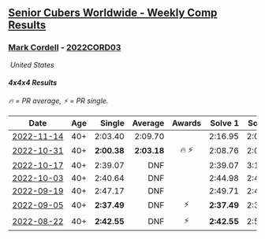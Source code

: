 <style>table {white-space: nowrap;}</style>
<link rel="stylesheet" type="text/css" href="/scw-comp/css/flags.css" />

## [Senior Cubers Worldwide - Weekly Comp Results](/scw-comp/results/)
### [Mark Cordell](README.md) - [2022CORD03](https://www.worldcubeassociation.org/persons/2022CORD03?event=444)

<i class="flag flag-US" />&nbsp;United States

#### 4x4x4 Results

<span style="white-space: nowrap;">🔥 = PR average</span>, <span style="white-space: nowrap;">⚡ = PR single</span>.

| Date | Age | Single | Average | Awards | Solve 1 | Solve 2 | Solve 3 | Solve 4 | Solve 5 | Video |
| :--: | :--: | --: | --: | :--: | --: | --: | --: | --: | --: | :-- |
| [2022-11-14](../../results/2022-11-14/444.md) | 40+ | 2:03.40 | 2:09.70 |  | 2:16.95 | 2:08.75 | 2:03.40 | DNS | DNS | [Desktop](https://www.facebook.com/events/823524585526773/permalink/832715864607645) / [Mobile](https://m.facebook.com/events/823524585526773?view=permalink&id=832715864607645) |
| [2022-10-31](../../results/2022-10-31/444.md) | 40+ | **2:00.38** | **2:03.18** | 🔥 ⚡ | 2:08.76 | 2:00.39 | **2:00.38** | DNS | DNS | [Desktop](https://www.facebook.com/events/635474734791505/permalink/645327413806237) / [Mobile](https://m.facebook.com/events/635474734791505?view=permalink&id=645327413806237) |
| [2022-10-17](../../results/2022-10-17/444.md) | 40+ | 2:39.07 | DNF |  | 2:39.07 | 3:13.43 | DNS | DNS | DNS | [Desktop](https://www.facebook.com/events/5873184052742514/permalink/5913210188739900) / [Mobile](https://m.facebook.com/events/5873184052742514?view=permalink&id=5913210188739900) |
| [2022-10-03](../../results/2022-10-03/444.md) | 40+ | 2:40.64 | DNF |  | 2:44.98 | 2:40.64 | DNS | DNS | DNS | [Desktop](https://www.facebook.com/events/815539682815599/permalink/826494875053413) / [Mobile](https://m.facebook.com/events/815539682815599?view=permalink&id=826494875053413) |
| [2022-09-19](../../results/2022-09-19/444.md) | 40+ | 2:47.17 | DNF |  | 2:49.71 | 2:47.17 | DNS | DNS | DNS | [Desktop](https://www.facebook.com/events/450657513693488/permalink/461139255978647) / [Mobile](https://m.facebook.com/events/450657513693488?view=permalink&id=461139255978647) |
| [2022-09-05](../../results/2022-09-05/444.md) | 40+ | **2:37.49** | DNF | ⚡ | **2:37.49** | 2:39.23 | DNS | DNS | DNS | [Desktop](https://www.facebook.com/events/448393960648054/permalink/458407822980001) / [Mobile](https://m.facebook.com/events/448393960648054?view=permalink&id=458407822980001) |
| [2022-08-22](../../results/2022-08-22/444.md) | 40+ | **2:42.55** | DNF | ⚡ | **2:42.55** | 2:52.41 | DNS | DNS | DNS | [Desktop](https://www.facebook.com/events/542579854309231/permalink/551984963368720) / [Mobile](https://m.facebook.com/events/542579854309231?view=permalink&id=551984963368720) |


<!-- Global site tag (gtag.js) - Google Analytics -->
<script async src="https://www.googletagmanager.com/gtag/js?id=UA-86348435-3"></script>
<script>window.dataLayer = window.dataLayer || []; function gtag() {dataLayer.push(arguments);} gtag('js', new Date()); gtag('config', 'UA-86348435-3');</script>
